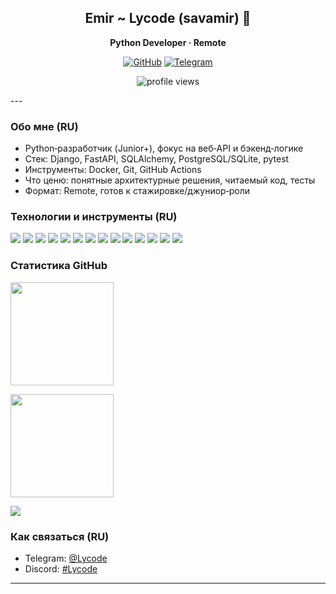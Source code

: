 
<h2 align="center">Emir ~ Lycode (savamir) 👋</h2>
<p align="center"><b>Python Developer · Remote</b></p>

<p align="center">
  <a href="https://github.com/savamir"><img src="https://img.shields.io/badge/GitHub-@savamir-181717?logo=github" alt="GitHub"/></a>
  <a href="https://t.me/Lycode"><img src="https://img.shields.io/badge/Telegram-@Lycode-26A5E4?logo=telegram&logoColor=white" alt="Telegram"/></a>
</p>

<p align="center">
  <img src="https://komarev.com/ghpvc/?username=savamir&style=flat&color=blue" alt="profile views"/>
</p>
---

<a id="ru"></a>

### Обо мне (RU)

- Python‑разработчик (Junior+), фокус на веб‑API и бэкенд‑логике
- Стек: Django, FastAPI, SQLAlchemy, PostgreSQL/SQLite, pytest
- Инструменты: Docker, Git, GitHub Actions
- Что ценю: понятные архитектурные решения, читаемый код, тесты
- Формат: Remote, готов к стажировке/джуниор‑роли

### Технологии и инструменты (RU)

<p>
  <img src="https://img.shields.io/badge/Python-3776AB?logo=python&logoColor=white"/>
  <img src="https://img.shields.io/badge/Django-092E20?logo=django&logoColor=white"/>
  <img src="https://img.shields.io/badge/FastAPI-009688?logo=fastapi&logoColor=white"/>
  <img src="https://img.shields.io/badge/Flask-000000?logo=flask&logoColor=white"/>
  <img src="https://img.shields.io/badge/Pydantic-E92063?logo=pydantic&logoColor=white"/>
  <img src="https://img.shields.io/badge/SQLAlchemy-D71F00?logo=python&logoColor=white"/>
  <img src="https://img.shields.io/badge/PostgreSQL-4169E1?logo=postgresql&logoColor=white"/>
  <img src="https://img.shields.io/badge/SQLite-003B57?logo=sqlite&logoColor=white"/>
  <img src="https://img.shields.io/badge/Redis-DC382D?logo=redis&logoColor=white"/>
  <img src="https://img.shields.io/badge/Pytest-0A9EDC?logo=pytest&logoColor=white"/>
  <img src="https://img.shields.io/badge/Poetry-60A5FA?logo=poetry&logoColor=white"/>
  <img src="https://img.shields.io/badge/Docker-2496ED?logo=docker&logoColor=white"/>
  <img src="https://img.shields.io/badge/Git-F05032?logo=git&logoColor=white"/>
  <img src="https://img.shields.io/badge/GitHub_Actions-2088FF?logo=github-actions&logoColor=white"/>
</p>

### Статистика GitHub

<p>
  <img src="https://github-readme-stats.vercel.app/api?username=savamir&show_icons=true&theme=transparent&include_all_commits=true&count_private=true" height="165"/>
</p>

<p>
  <img src="https://streak-stats.demolab.com?user=savamir&theme=transparent" height="165"/>
</p>

<p>
  <img src="https://github-profile-trophy.vercel.app/?username=savamir&theme=algolia&no-bg=true&no-frame=true&row=1&column=7" />
</p>

### Как связаться (RU)

- Telegram: [@Lycode](https://t.me/Lycode)
- Discord: [#Lycode](https://discordapp.com/users/lycode)

---
